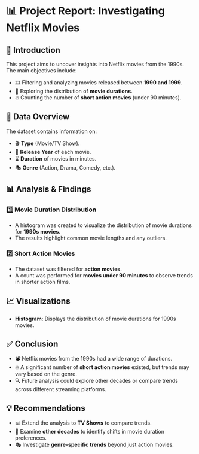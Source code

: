# 📊 Project Report: Investigating Netflix Movies

## 📌 Introduction
This project aims to uncover insights into Netflix movies from the 1990s. The main objectives include:

- 🎞️ Filtering and analyzing movies released between **1990 and 1999**.
- 📏 Exploring the distribution of **movie durations**.
- 🔥 Counting the number of **short action movies** (under 90 minutes).

## 📁 Data Overview
The dataset contains information on:

- 🎬 **Type** (Movie/TV Show).
- 📅 **Release Year** of each movie.
- ⏳ **Duration** of movies in minutes.
- 🎭 **Genre** (Action, Drama, Comedy, etc.).

## 📊 Analysis & Findings

### 1️⃣ Movie Duration Distribution
- A histogram was created to visualize the distribution of movie durations for **1990s movies**.
- The results highlight common movie lengths and any outliers.

### 2️⃣ Short Action Movies
- The dataset was filtered for **action movies**.
- A count was performed for **movies under 90 minutes** to observe trends in shorter action films.
   
## 📈 Visualizations
- **Histogram**: Displays the distribution of movie durations for 1990s movies.

## ✅ Conclusion
- 📽️ Netflix movies from the 1990s had a wide range of durations.
- 🔥 A significant number of **short action movies** existed, but trends may vary based on the genre.
- 🔍 Future analysis could explore other decades or compare trends across different streaming platforms.

## 💡 Recommendations
- 📊 Extend the analysis to **TV Shows** to compare trends.
- 📅 Examine **other decades** to identify shifts in movie duration preferences.
- 🎭 Investigate **genre-specific trends** beyond just action movies.
